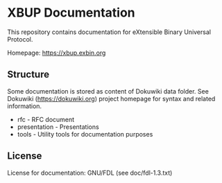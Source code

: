 XBUP Documentation
==================

This repository contains documentation for eXtensible Binary Universal Protocol.

Homepage: https://xbup.exbin.org  

Structure
---------

Some documentation is stored as content of Dokuwiki data folder. See Dokuwiki (https://dokuwiki.org) project homepage for syntax and related information.

 * rfc - RFC document
 * presentation - Presentations
 * tools - Utility tools for documentation purposes

License
-------

License for documentation: GNU/FDL (see doc/fdl-1.3.txt)  
